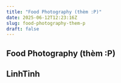 ```yaml
---
title: "Food Photography (thèm :P)"
date: 2025-06-12T12:23:16Z
slug: food-photography-them-p
draft: false
---
```


## Food Photography (thèm :P)

## LinhTinh

